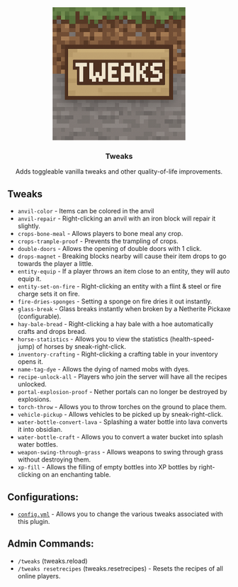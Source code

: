 <div align="center">
    <img src="images/Tweaks.png" alt="NightBank" width="300" height="300" />
</div>

<div align="center">
    <h3>Tweaks</h3>
    <p>Adds toggleable vanilla tweaks and other quality-of-life improvements.</p>
</div>

## Tweaks
* `anvil-color` - Items can be colored in the anvil
* `anvil-repair` - Right-clicking an anvil with an iron block will repair it slightly.
* `crops-bone-meal` - Allows players to bone meal any crop.
* `crops-trample-proof` - Prevents the trampling of crops.
* `double-doors` - Allows the opening of double doors with 1 click.
* `drops-magnet` - Breaking blocks nearby will cause their item drops to go towards the player a little.
* `entity-equip` - If a player throws an item close to an entity, they will auto equip it.
* `entity-set-on-fire` - Right-clicking an entity with a flint & steel or fire charge sets it on fire.
* `fire-dries-sponges` - Setting a sponge on fire dries it out instantly.
* `glass-break` - Glass breaks instantly when broken by a Netherite Pickaxe (configurable).
* `hay-bale-bread` - Right-clicking a hay bale with a hoe automatically crafts and drops bread.
* `horse-statistics` - Allows you to view the statistics (health-speed-jump) of horses by sneak-right-click.
* `inventory-crafting` - Right-clicking a crafting table in your inventory opens it.
* `name-tag-dye` - Allows the dying of named mobs with dyes.
* `recipe-unlock-all` - Players who join the server will have all the recipes unlocked.
* `portal-explosion-proof` - Nether portals can no longer be destroyed by explosions.
* `torch-throw` - Allows you to throw torches on the ground to place them.
* `vehicle-pickup` - Allows vehicles to be picked up by sneak-right-click.
* `water-bottle-convert-lava` - Splashing a water bottle into lava converts it into obsidian.
* `water-bottle-craft` - Allows you to convert a water bucket into splash water bottles.
* `weapon-swing-through-grass` - Allows weapons to swing through grass without destroying them.
* `xp-fill` - Allows the filling of empty bottles into XP bottles by right-clicking on an enchanting table.

## Configurations:
* [`config.yml`](https://github.com/ColinGrime/Tweaks/blob/master/src/main/resources/config.yml) - Allows you to change the various tweaks associated with this plugin.

## Admin Commands:
* `/tweaks` (tweaks.reload)
* `/tweaks resetrecipes` (tweaks.resetrecipes) - Resets the recipes of all online players.

